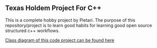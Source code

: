 
## Texas Holdem Project For C++
This is a complete hobby project by Pietari.
The purpose of this repository/project is to learn good habits for learning good open source structured c++ workflows.

[Class diagram of this code project can be found here](https://app.genmymodel.com/edit/_72VqYOp-EeiJfugOH9Y5Zg/_72VqY-p-EeiJfugOH9Y5Zg#)
